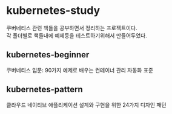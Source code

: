 # kubernetes-study

쿠버네티스 관련 책들을 공부하면서 정리하는 프로젝트이다.  
각 폴더별로 책들내에 예제등을 테스트하기위해서 만들어두었다.  

## kubernetes-beginner

쿠버네티스 입문: 90가지 예제로 배우는 컨테이너 관리 자동화 표준  

## kubernetes-pattern

클라우드 네이티브 애플리케이션 설계와 구현을 위한 24가지 디자인 패턴  

